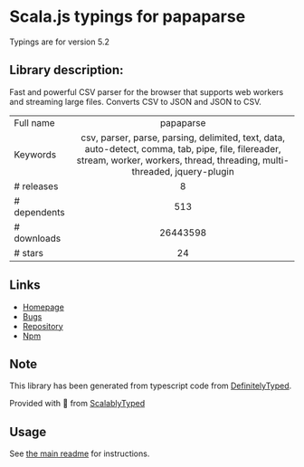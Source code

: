 
# Scala.js typings for papaparse

Typings are for version 5.2

## Library description:
Fast and powerful CSV parser for the browser that supports web workers and streaming large files. Converts CSV to JSON and JSON to CSV.

|                    |                 |
| ------------------ | :-------------: |
| Full name          | papaparse |
| Keywords           | csv, parser, parse, parsing, delimited, text, data, auto-detect, comma, tab, pipe, file, filereader, stream, worker, workers, thread, threading, multi-threaded, jquery-plugin |
| # releases         | 8 |
| # dependents       | 513 |
| # downloads        | 26443598 |
| # stars            | 24 |

## Links
- [Homepage](http://papaparse.com)
- [Bugs](https://github.com/mholt/PapaParse/issues)
- [Repository](https://github.com/mholt/PapaParse)
- [Npm](https://www.npmjs.com/package/papaparse)
    


## Note
This library has been generated from typescript code from [DefinitelyTyped](https://definitelytyped.org).

Provided with :purple_heart: from [ScalablyTyped](https://github.com/oyvindberg/ScalablyTyped)

## Usage
See [the main readme](../../readme.md) for instructions.



